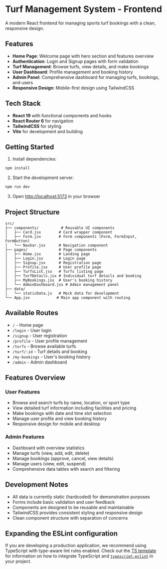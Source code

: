 # Turf Management System - Frontend

A modern React frontend for managing sports turf bookings with a clean, responsive design.

## Features

- **Home Page**: Welcome page with hero section and features overview
- **Authentication**: Login and Signup pages with form validation
- **Turf Management**: Browse turfs, view details, and make bookings
- **User Dashboard**: Profile management and booking history
- **Admin Panel**: Comprehensive dashboard for managing turfs, bookings, and users
- **Responsive Design**: Mobile-first design using TailwindCSS

## Tech Stack

- **React 19** with functional components and hooks
- **React Router 6** for navigation
- **TailwindCSS** for styling
- **Vite** for development and building

## Getting Started

1. Install dependencies:
```bash
npm install
```

2. Start the development server:
```bash
npm run dev
```

3. Open [http://localhost:5173](http://localhost:5173) in your browser

## Project Structure

```
src/
├── components/          # Reusable UI components
│   ├── Card.jsx        # Card wrapper component
│   ├── Form.jsx        # Form components (Form, FormInput, FormButton)
│   └── Navbar.jsx      # Navigation component
├── pages/              # Page components
│   ├── Home.jsx        # Landing page
│   ├── Login.jsx       # Login page
│   ├── Signup.jsx      # Registration page
│   ├── Profile.jsx     # User profile page
│   ├── TurfsList.jsx   # Turfs listing page
│   ├── TurfDetails.jsx # Individual turf details and booking
│   ├── MyBookings.jsx  # User's booking history
│   └── AdminDashboard.jsx # Admin management panel
├── data/
│   └── staticData.js   # Mock data for development
└── App.jsx            # Main app component with routing
```

## Available Routes

- `/` - Home page
- `/login` - User login
- `/signup` - User registration
- `/profile` - User profile management
- `/turfs` - Browse available turfs
- `/turf/:id` - Turf details and booking
- `/my-bookings` - User's booking history
- `/admin` - Admin dashboard

## Features Overview

### User Features
- Browse and search turfs by name, location, or sport type
- View detailed turf information including facilities and pricing
- Make bookings with date and time slot selection
- Manage user profile and view booking history
- Responsive design for mobile and desktop

### Admin Features
- Dashboard with overview statistics
- Manage turfs (view, add, edit, delete)
- Manage bookings (approve, cancel, view details)
- Manage users (view, edit, suspend)
- Comprehensive data tables with search and filtering

## Development Notes

- All data is currently static (hardcoded) for demonstration purposes
- Forms include basic validation and user feedback
- Components are designed to be reusable and maintainable
- TailwindCSS provides consistent styling and responsive design
- Clean component structure with separation of concerns

## Expanding the ESLint configuration

If you are developing a production application, we recommend using TypeScript with type-aware lint rules enabled. Check out the [TS template](https://github.com/vitejs/vite/tree/main/packages/create-vite/template-react-ts) for information on how to integrate TypeScript and [`typescript-eslint`](https://typescript-eslint.io) in your project.
